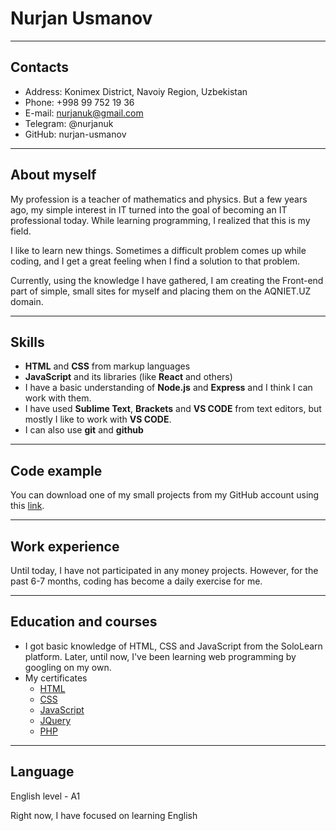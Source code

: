 
# Nurjan Usmanov

***

## Contacts

* Address: Konimex District, Navoiy Region, Uzbekistan
* Phone: +998 99 752 19 36
* E-mail: nurjanuk@gmail.com
* Telegram: @nurjanuk 
* GitHub: nurjan-usmanov

***

## About myself

My profession is a teacher of mathematics and physics. But a few years ago, my simple interest in IT turned into the goal of becoming an IT professional today. While learning programming, I realized that this is my field.

I like to learn new things. Sometimes a difficult problem comes up while coding, and I get a great feeling when I find a solution to that problem.

Currently, using the knowledge I have gathered, I am creating the Front-end part of simple, small sites for myself and placing them on the AQNIET.UZ domain.

***

## Skills

* __HTML__ and __CSS__ from markup languages
* __JavaScript__ and its libraries (like __React__ and others)
* I have a basic understanding of __Node.js__ and __Express__ and I think I can work with them.
* I have used __Sublime Text__, __Brackets__ and __VS CODE__ from text editors, but mostly I like to work with __VS CODE__.
* I can also use __git__ and __github__

***

## Code example

You can download one of my small projects from my GitHub account using this [link](https://github.com/nurjan-usmanov/portfolio.git).

***

## Work experience

Until today, I have not participated in any money projects. However, for the past 6-7 months, coding has become a daily exercise for me.

***

## Education and courses

* I got basic knowledge of HTML, CSS and JavaScript from the SoloLearn platform. Later, until now, I've been learning web programming by googling on my own.
* My certificates
    * [HTML](https://www.sololearn.com/certificates/CT-HVVCVWAW)
    * [CSS](https://www.sololearn.com/certificates/CT-4WVG2P5A)
    * [JavaScript](https://www.sololearn.com/certificates/CT-LVUTCWCK)
    * [JQuery](https://www.sololearn.com/certificates/CT-PNETL1WB)
    * [PHP](https://www.sololearn.com/certificates/CT-PNETL1WB)

***

## Language

 English level - A1
 
 Right now, I have focused on learning English
